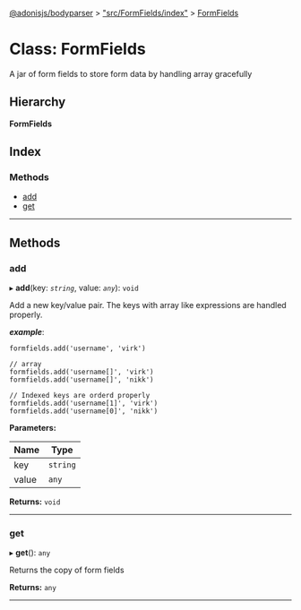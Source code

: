 [@adonisjs/bodyparser](../README.md) > ["src/FormFields/index"](../modules/_src_formfields_index_.md) > [FormFields](../classes/_src_formfields_index_.formfields.md)

# Class: FormFields

A jar of form fields to store form data by handling array gracefully

## Hierarchy

**FormFields**

## Index

### Methods

* [add](_src_formfields_index_.formfields.md#add)
* [get](_src_formfields_index_.formfields.md#get)

---

## Methods

<a id="add"></a>

###  add

▸ **add**(key: *`string`*, value: *`any`*): `void`

Add a new key/value pair. The keys with array like expressions are handled properly.

*__example__*:
 ```
formfields.add('username', 'virk')

// array
formfields.add('username[]', 'virk')
formfields.add('username[]', 'nikk')

// Indexed keys are orderd properly
formfields.add('username[1]', 'virk')
formfields.add('username[0]', 'nikk')
```

**Parameters:**

| Name | Type |
| ------ | ------ |
| key | `string` |
| value | `any` |

**Returns:** `void`

___
<a id="get"></a>

###  get

▸ **get**(): `any`

Returns the copy of form fields

**Returns:** `any`

___

